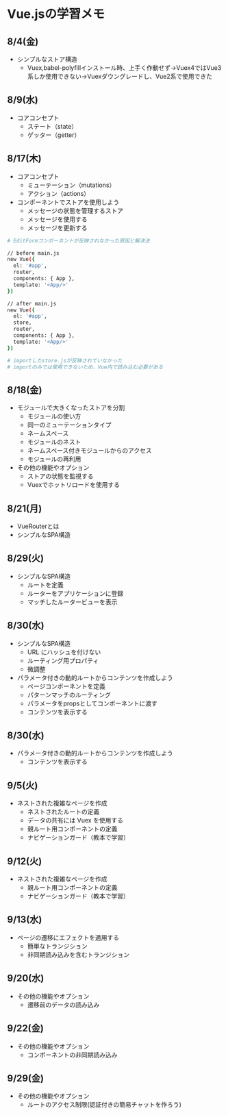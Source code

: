 # Vue.jsの学習メモ

## 8/4(金)
- シンプルなストア構造
  - Vuex,babel-polyfillインストール時、上手く作動せず→Vuex4ではVue3系しか使用できない→Vuexダウングレードし、Vue2系で使用できた

## 8/9(水)
- コアコンセプト
  - ステート（state）
  - ゲッター（getter）

## 8/17(木)
- コアコンセプト
  - ミューテーション（mutations）
  - アクション（actions）
- コンポーネントでストアを使用しよう
  - メッセージの状態を管理するストア
  - メッセージを使用する
  - メッセージを更新する
``` bash
# EditFormコンポーネントが反映されなかった原因と解決法

// before main.js
new Vue({
  el: '#app',
  router,
  components: { App },
  template: '<App/>'
})

// after main.js
new Vue({
  el: '#app',
  store,
  router,
  components: { App },
  template: '<App/>'
})

# importしたstore.jsが反映されていなかった
# importのみでは使用できないため、Vue内で読み込む必要がある
``` 

## 8/18(金)
- モジュールで大きくなったストアを分割
  - モジュールの使い方
  - 同一のミューテーションタイプ
  - ネームスペース
  - モジュールのネスト
  - ネームスペース付きモジュールからのアクセス
  - モジュールの再利用
- その他の機能やオプション
  - ストアの状態を監視する
  - Vuexでホットリロードを使用する

## 8/21(月)
- VueRouterとは
- シンプルなSPA構造

## 8/29(火)
- シンプルなSPA構造
  - ルートを定義
  - ルーターをアプリケーションに登録
  - マッチしたルータービューを表示

## 8/30(水)
- シンプルなSPA構造
  - URL にハッシュを付けない
  - ルーティング用プロパティ
  - 微調整
- パラメータ付きの動的ルートからコンテンツを作成しよう
  - ページコンポーネントを定義
  - パターンマッチのルーティング
  - パラメータをpropsとしてコンポーネントに渡す
  - コンテンツを表示する

## 8/30(水)
- パラメータ付きの動的ルートからコンテンツを作成しよう
  - コンテンツを表示する

## 9/5(火)
- ネストされた複雑なページを作成
  - ネストされたルートの定義
  - データの共有には Vuex を使用する
  - 親ルート用コンポーネントの定義
  - ナビゲーションガード（教本で学習）

## 9/12(火)
- ネストされた複雑なページを作成
  - 親ルート用コンポーネントの定義
  - ナビゲーションガード（教本で学習）

## 9/13(水)
- ページの遷移にエフェクトを適用する
  - 簡単なトランジション
  - 非同期読み込みを含むトランジション

## 9/20(水)
- その他の機能やオプション
  - 遷移前のデータの読み込み

## 9/22(金)
- その他の機能やオプション
  - コンポーネントの非同期読み込み

## 9/29(金)
- その他の機能やオプション
  - ルートのアクセス制限(認証付きの簡易チャットを作ろう)